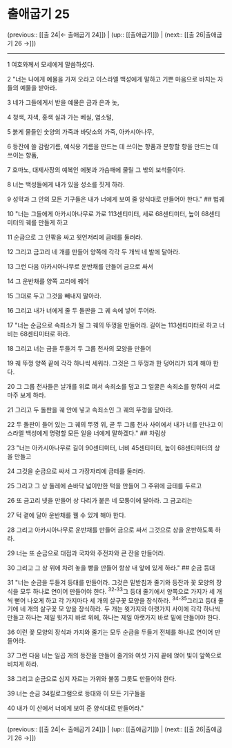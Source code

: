 # 출애굽기 25

(previous:: [[출 24|← 출애굽기 24]]) | (up:: [[출애굽기]]) | (next:: [[출 26|출애굽기 26 →]])

***




1 
여호와께서 모세에게 말씀하셨다. 



2 
"너는 나에게 예물을 가져 오라고 이스라엘 백성에게 말하고 기쁜 마음으로 바치는 자들의 예물을 받아라. 



3 
네가 그들에게서 받을 예물은 금과 은과 놋, 



4 
청색, 자색, 홍색 실과 가는 베실, 염소털, 



5 
붉게 물들인 숫양의 가죽과 바닷소의 가죽, 아카시아나무, 



6 
등잔에 쓸 감람기름, 예식용 기름을 만드는 데 쓰이는 향품과 분향할 향을 만드는 데 쓰이는 향품, 



7 
호마노, 대제사장의 예복인 에봇과 가슴패에 물릴 그 밖의 보석들이다. 



8 
너는 백성들에게 내가 있을 성소를 짓게 하라. 



9 
성막과 그 안의 모든 기구들은 내가 너에게 보여 줄 양식대로 만들어야 한다." ## 법궤 



10 
"너는 그들에게 아카시아나무로 가로 113센티미터, 세로 68센티미터, 높이 68센티미터의 궤를 만들게 하고 



11 
순금으로 그 안팎을 싸고 윗언저리에 금테를 둘러라. 



12 
그리고 금고리 네 개를 만들어 양쪽에 각각 두 개씩 네 발에 달아라. 



13 
그런 다음 아카시아나무로 운반채를 만들어 금으로 싸서 



14 
그 운반채를 양쪽 고리에 꿰어 



15 
그대로 두고 그것을 빼내지 말아라. 



16 
그리고 내가 너에게 줄 두 돌판을 그 궤 속에 넣어 두어라. 



17 
"너는 순금으로 속죄소가 될 그 궤의 뚜껑을 만들어라. 길이는 113센티미터로 하고 너비는 68센티미터로 하라. 



18 
그리고 너는 금을 두들겨 두 그룹 천사의 모양을 만들어 



19 
궤 뚜껑 양쪽 끝에 각각 하나씩 세워라. 그것은 그 뚜껑과 한 덩어리가 되게 해야 한다. 



20 
그 그룹 천사들은 날개를 위로 펴서 속죄소를 덮고 그 얼굴은 속죄소를 향하여 서로 마주 보게 하라. 



21 
그리고 두 돌판을 궤 안에 넣고 속죄소인 그 궤의 뚜껑을 닫아라. 



22 
두 돌판이 들어 있는 그 궤의 뚜껑 위, 곧 두 그룹 천사 사이에서 내가 너를 만나고 이스라엘 백성에게 명령할 모든 일을 너에게 말하겠다." ## 차림상 



23 
"너는 아카시아나무로 길이 90센티미터, 너비 45센티미터, 높이 68센티미터의 상을 만들고 



24 
그것을 순금으로 싸서 그 가장자리에 금테를 둘러라. 



25 
그리고 그 상 둘레에 손바닥 넓이만한 턱을 만들어 그 주위에 금테를 두르고 



26 
또 금고리 넷을 만들어 상 다리가 붙은 네 모퉁이에 달아라. 그 금고리는 



27 
턱 곁에 달아 운반채를 꿸 수 있게 해야 한다. 



28 
그리고 아카시아나무로 운반채를 만들어 금으로 싸서 그것으로 상을 운반하도록 하라. 



29 
너는 또 순금으로 대접과 국자와 주전자와 큰 잔을 만들어라. 



30 
그리고 그 상 위에 차려 놓을 빵을 만들어 항상 내 앞에 있게 하라." ## 순금 등대 



31 
"너는 순금을 두들겨 등대를 만들어라. 그것은 밑받침과 줄기와 등잔과 꽃 모양의 장식을 모두 하나로 연이어 만들어야 한다. <sup class="versenum">32-33</sup>그 등대 줄기에서 양쪽으로 가지가 세 개씩 뻗어 나오게 하고 각 가지마다 세 개의 살구꽃 모양을 장식하라. <sup class="versenum">34-35</sup>그리고 등대 줄기에 네 개의 살구꽃 모 양을 장식하라. 두 개는 윗가지와 아랫가지 사이에 각각 하나씩 만들고 하나는 제일 윗가지 바로 위에, 하나는 제일 아랫가지 바로 밑에 만들어야 한다. 



36 
이런 꽃 모양의 장식과 가지와 줄기는 모두 순금을 두들겨 전체를 하나로 연이어 만들어라. 



37 
그런 다음 너는 일곱 개의 등잔을 만들어 줄기와 여섯 가지 끝에 얹어 빛이 앞쪽으로 비치게 하라. 



38 
그리고 순금으로 심지 자르는 가위와 불똥 그릇도 만들어야 한다. 



39 
너는 순금 34킬로그램으로 등대와 이 모든 기구들을 



40 
내가 이 산에서 너에게 보여 준 양식대로 만들어라."

***

(previous:: [[출 24|← 출애굽기 24]]) | (up:: [[출애굽기]]) | (next:: [[출 26|출애굽기 26 →]])
